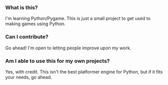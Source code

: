 ### What is this?
I'm learning Python/Pygame. This is just a small project to get used to making games using Python.
### Can I contribute?
Go ahead! I'm open to letting people improve upon my work.
### Am I able to use this for my own projects?
Yes, with credit. This isn't the best platformer engine for Python, but if it fits your needs, go ahead.
